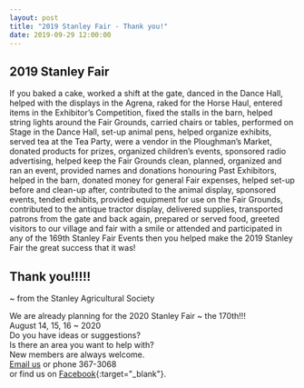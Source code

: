 ```yaml
---
layout: post
title: "2019 Stanley Fair - Thank you!"
date: 2019-09-29 12:00:00
---
```


## 2019 Stanley Fair
If you baked a cake, worked a shift at the gate, danced in the Dance Hall, helped with the displays in the Agrena, raked for the Horse Haul, entered items in the Exhibitor’s Competition, fixed the stalls in the barn, helped string lights around the Fair Grounds, carried chairs or tables, performed on Stage in the Dance Hall, set-up animal pens, helped organize exhibits, served tea at the Tea Party, were a vendor in the Ploughman’s Market, donated products for prizes, organized children’s events, sponsored radio advertising, helped keep the Fair Grounds clean, planned, organized and ran an event, provided names and donations honouring Past Exhibitors, helped in the barn, donated money for general Fair expenses, helped set-up before and clean-up after, contributed to the animal display, sponsored events, tended exhibits, provided equipment for use on the Fair Grounds, contributed to the antique tractor display, delivered supplies, transported patrons from the gate and back again, prepared or served food, greeted visitors to our village and fair with a smile or attended and participated in any of the 169th Stanley Fair Events then you helped make the 2019 Stanley Fair the great success that it was!<!--end-excerpt-->

## Thank you!!!!!

~ from the Stanley Agricultural Society

We are already planning for the 2020 Stanley Fair ~ the 170th!!!  
August 14, 15, 16 ~ 2020  
Do you have ideas or suggestions?  
Is there an area you want to help with?  
New members are always welcome.  
[Email us](mailto:edextraze@xplornet.ca) or phone 367-3068  
or find us on [Facebook](https://www.facebook.com/Stanley-Fair-156411521175708){:target="_blank"}.
